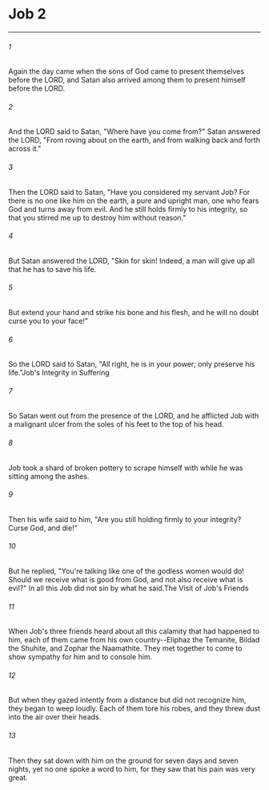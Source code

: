 # Job 2
***



###### 1 
Again the day came when the sons of God came to present themselves before the LORD, and Satan also arrived among them to present himself before the LORD. 

###### 2 
And the LORD said to Satan, "Where have you come from?" Satan answered the LORD, "From roving about on the earth, and from walking back and forth across it." 

###### 3 
Then the LORD said to Satan, "Have you considered my servant Job? For there is no one like him on the earth, a pure and upright man, one who fears God and turns away from evil. And he still holds firmly to his integrity, so that you stirred me up to destroy him without reason." 

###### 4 
But Satan answered the LORD, "Skin for skin! Indeed, a man will give up all that he has to save his life. 

###### 5 
But extend your hand and strike his bone and his flesh, and he will no doubt curse you to your face!" 

###### 6 
So the LORD said to Satan, "All right, he is in your power; only preserve his life."Job's Integrity in Suffering 

###### 7 
So Satan went out from the presence of the LORD, and he afflicted Job with a malignant ulcer from the soles of his feet to the top of his head. 

###### 8 
Job took a shard of broken pottery to scrape himself with while he was sitting among the ashes. 

###### 9 
Then his wife said to him, "Are you still holding firmly to your integrity? Curse God, and die!" 

###### 10 
But he replied, "You're talking like one of the godless women would do! Should we receive what is good from God, and not also receive what is evil?" In all this Job did not sin by what he said.The Visit of Job's Friends 

###### 11 
When Job's three friends heard about all this calamity that had happened to him, each of them came from his own country--Eliphaz the Temanite, Bildad the Shuhite, and Zophar the Naamathite. They met together to come to show sympathy for him and to console him. 

###### 12 
But when they gazed intently from a distance but did not recognize him, they began to weep loudly. Each of them tore his robes, and they threw dust into the air over their heads. 

###### 13 
Then they sat down with him on the ground for seven days and seven nights, yet no one spoke a word to him, for they saw that his pain was very great.
